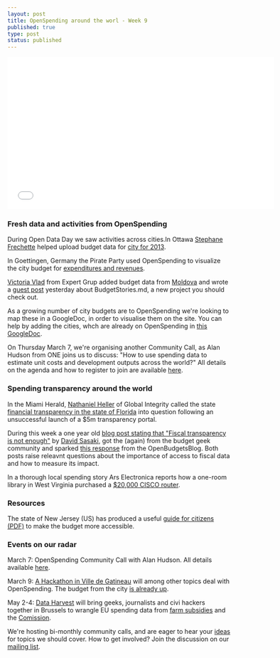 ```yaml
---
layout: post
title: OpenSpending around the worl - Week 9
published: true
type: post
status: published
---
```



<iframe width='600' height='343' src='- See more at: http://openspending.org/ottawa_exprev_2013/views/treemap-city-of-ottawa-expenditure-revenue-summary-by-category-2013-estimate#sthash.TlGAr0vi.dpuf' frameborder='0'></iframe>

### Fresh data and activities from OpenSpending 
During Open Data Day we saw activities across cities.In Ottawa [Stephane Frechette](https://twitter.com/sfrechette) helped upload budget data for [city for 2013](http://openspending.org/ottawa_exprev_2013/views/treemap-city-of-ottawa-expenditure-revenue-summary-by-category-2013-estimate). 

In Goettingen, Germany the Pirate Party used OpenSpending to visualize the city budget for [expenditures and revenues](http://offenerhaushalt.piratenpartei-goettingen.de/goettingen-haushalt-2011.php?view=).

[Victoria Vlad](https://twitter.com/Victoriavladd) from Expert Grup added budget data from [Moldova](http://openspending.org/sintezabugetuluidestat2013cheltuieli/views/vizualizare-sinteza-bugetului-de-stat-2013-pe-cheltuieli) and wrote a [guest post](http://openspending.org/blog/2013/02/28/Budget-Stories.html) yesterday about BudgetStories.md, a new project you should check out.  

As a growing number of city budgets are to OpenSpending we're looking to map these in a GoogleDoc, in order to visualise them on the site. You can help by adding the cities, whch are already on OpenSpending in [this GoogleDoc](https://docs.google.com/spreadsheet/ccc?key=0AqR8dXc6Ji4JdHZZNUpWQ2paY3FfYTdFNXkxZXZDTWc#gid=0). 

On Thursday March 7, we're organising another Community Call, as Alan Hudson from ONE joins us to discuss: "How to use spending data to estimate unit costs and development outputs across the world?"
All details on the agenda and how to register to join are available [here](http://wdmmg.okfnpad.org/22?).  

### Spending transparency around the world
In the Miami Herald, [Nathaniel Heller](https://twitter.com/Integrilicious) of Global Integrity called the state [financial transparency in the state of Florida](http://www.miamiherald.com/2013/02/17/3237026/floridas-murky-fiscal-transparency.html#.USD_R5DCCvg.twitter) into question following an unsuccessful launch of a $5m transparency portal.  

During this week a one year old [blog post stating that "Fiscal transparency is not enough"](http://davidsasaki.name/2012/04/fiscal-transparency-is-not-enough/) by [David Sasaki](https://twitter.com/oso), got the (again) from the budget geek community and sparked [this response](http://openbudgetsblog.org/2013/02/28/twitter-activism-is-not-enough/) from the OpenBudgetsBlog. Both posts raise releavnt questions about the importance of access to fiscal data and how to measure its impact.  

In a thorough local spending story Ars Electronica reports how a one-room library in West Virginia purchased a [$20,000 CISCO router](http://arstechnica.com/tech-policy/2013/02/why-a-one-room-west-virginia-library-runs-a-20000-cisco-router/). 

### Resources
The state of New Jersey (US) has produced a useful [guide for citizens (PDF)](http://www.state.nj.us/treasury/omb/publications/12citizensguide/pdf/citguide.pdf) to make the budget more accessible. 

### Events on our radar
March 7: OpenSpending Community Call with Alan Hudson. All details available [here](http://wdmmg.okfnpad.org/22?).

March 9: [A Hackathon in Ville de Gatineau](http://gatineauouverte-hackathon03-esli.eventbrite.ca/) will among other topics deal with OpenSpending. The budget from the city [is already up](http://openspending.org/gatineau_deprev_cat_12_13).

May 2-4: [Data Harvest](http://www.wobbing.eu/news/look-back-data-harvest-conference) will bring geeks, journalists and civi hackers together in Brussels to wrangle EU spending data from [farm subsidies](http://farmsubsidy.org/) and the [Comission](http://openspending.org/eu-commission-fts).  

We're hosting bi-monthly community calls, and are eager to hear your [ideas](https://twitter.com/openspending) for topics we should cover. 
How to get involved? Join the discussion on our [mailing list](http://lists.okfn.org/mailman/listinfo/openspending). 
